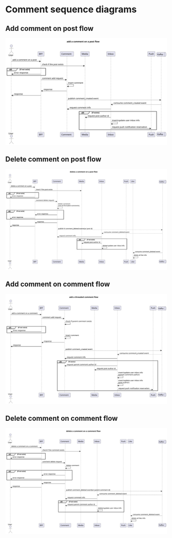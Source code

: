 # Comment sequence diagrams

## Add comment on post flow

![](/uml/generated/add-comment-on-post-flow.svg)

## Delete comment on post flow

![](/uml/generated/delete-comment-on-post-flow.svg)

## Add comment on comment flow

![](/uml/generated/add-comment-on-comment-flow.svg)

## Delete comment on comment flow

![](/uml/generated/delete-comment-on-comment-flow.svg)
